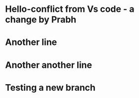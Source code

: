 # Hello-conflict from Vs code - a change by Prabh

# Another line

# Another another line

# Testing a new branch
